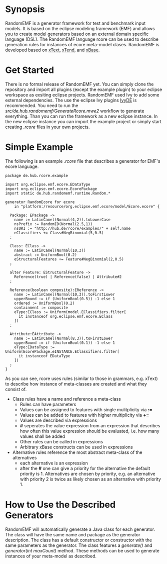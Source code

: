 # Synopsis
RandomEMF is a generator framework for test and benchmark input models. It is based on the eclipse modeling framework (EMF) and allows you to create model generators based on an external domain specific language (DSL). The RandomEMF language rcore can be used to describe generation rules for instances of ecore meta-model clases. RandomEMF is developed based on [xText](https://eclipse.org/Xtext/), [xTend](https://eclipse.org/xtend/), and [xBase](https://eclipse.org/Xtext/).

# Get Started
There is no formal release of RandomEMF yet. You can simply clone the repository and import all plugins (except the example plugin) to your eclipse workspace as exsiting eclipse projects. RandomEMF used Ivy to add some external dependencies. The use the eclipse Ivy plugins [IvyDE](http://ant.apache.org/ivy/ivyde/) is recommended. You need to run the *src/de.hub.randomemf/GenerateRcore.mwe2* workflow to generate everything. Than you can run the framework as a new eclipse instance. In the new eclipse instance you can import the example project or simply start creating *.rcore* files in your own projects.

# Simple Example
The following is an example *.rcore* file that describes a generator for EMF's ecore language.

```
package de.hub.rcore.example

import org.eclipse.emf.ecore.EDataType
import org.eclipse.emf.ecore.EcorePackage
import static de.hub.randomemf.runtime.Random.*

generator RandomEcore for ecore 
    in "platform:/resource/org.eclipse.emf.ecore/model/Ecore.ecore" { 
  
  Package: EPackage ->
    name := LatinCamel(Normal(4,2)).toLowerCase
    nsPrefix := RandomID(Normal(2.5,1))
    nsURI := "http://hub.de/rcore/examples/" + self.name
    eClassifiers += Class#NegBinomial(5,0.5)
  ;
  
  Class: EClass ->
    name := LatinCamel(Normal(10,3))
    abstract := UniformBool(0.2)
    eStructuralFeatures += Feature#NegBinomial(2,0.5)
  ;
  
  alter Feature: EStructuralFeature ->
    Reference(true) | Reference(false) | Attribute#2 
  ;
  
  Reference(boolean composite):EReference ->
    name := LatinCamel(Normal(10,3)).toFirstLower
    upperBound := if (UniformBool(0.5)) -1 else 1
    ordered := UniformBool(0.2)
    containment := composite
    eType:EClass := Uniform(model.EClassifiers.filter[
      it instanceof org.eclipse.emf.ecore.EClass
    ])
  ; 
  
  Attribute:EAttribute ->
    name := LatinCamel(Normal(8,3)).toFirstLower
    upperBound := if (UniformBool(0.1)) -1 else 1
    eType:EDataType := Uniform(EcorePackage.eINSTANCE.EClassifiers.filter[
      it instanceof EDataType
    ])
  ;
}
```

As you can see, rcore uses rules (similar to those in grammars, e.g. xText) to describe how instance of meta-classes are created and what they consist of. 
* Class rules have a name and reference a meta-class
  * Rules can have parameters
  * Values can be assigned to features with single mulitplicity via **:=**
  * Values can be added to features with higher multiplicity via **+=**
  * Values are described via expressions
  * **#** seperates the value expression from an expression that describes how often this value expression should be evaluated, i.e. how many values shall be added
  * Other rules can be called in expressions
  * Arbitrary xBase constructs can be used in expressions
* Alternative rules reference the most abstract meta-class of the alternatives
  * each alternative is an expression
  * after the **#** one can give a priority for the alternative the default priority is 1. Alternatives are chosen by priority, e.g. an alternative with priority 2 is twice as likely chosen as an alternative with priority 1.

# How to Use the Described Generators
RandomEMF will automatically generate a Java class for each generator. The class will have the same name and package as the generator description. The class has a default constructor or constructor with the same parameters as the generator. The class features a *generate()* and *generator(int maxCount)* method. These methods can be used to generate instances of your meta-model as described. 
